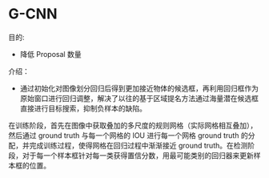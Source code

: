 # G-CNN


目的:

- 降低 Proposal 数量

介绍：

- 通过初始化对图像划分回归后得到更加接近物体的候选框，再利用回归框作为原始窗口进行回归调整，解决了以往的基于区域提名方法通过海量潜在候选框直接进行目标搜索，抑制负样本的缺陷。

在训练阶段，首先在图像中获取叠加的多尺度的规则网格（实际网格相互叠加），然后通过 ground truth 与每一个网格的 IOU 进行每一个网格 ground truth 的分配，并完成训练过程，使得网格在回归过程中渐渐接近 ground truth。在检测阶段，对于每一个样本框针对每一类获得置信分数，用最可能类别的回归器来更新样本框的位置。
